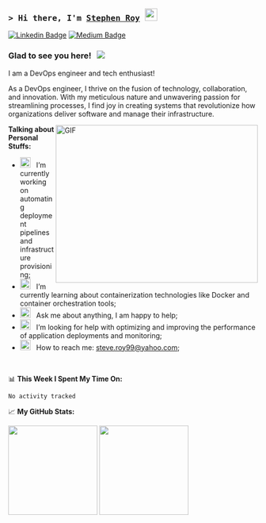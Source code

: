 ### <samp>&gt; Hi there, I'm <a href="#" target="_blank">Stephen Roy</a> <img src="https://media.giphy.com/media/hvRJCLFzcasrR4ia7z/giphy.gif" width="25"> </samp>

[![Linkedin Badge](https://img.shields.io/badge/-LinkedIn-0e76a8?style=flat-square&logo=Linkedin&logoColor=white)](https://linkedin.com)
[![Medium Badge](https://img.shields.io/badge/medium-%2312100E.svg?&style=for-square&logo=medium&logoColor=white)](https://medium.com/)

### Glad to see you here! &nbsp; ![](https://visitor-badge.glitch.me/badge?page_id=sry1.sry1)

I am a DevOps engineer and tech enthusiast!

As a DevOps engineer, I thrive on the fusion of technology, collaboration, and innovation. With my meticulous nature and unwavering passion for streamlining processes, I find joy in creating systems that revolutionize how organizations deliver software and manage their infrastructure.


<img align="right" alt="GIF" src="https://github.com/Gapur/Gapur/blob/main/assets/coding.gif?raw=true" width="408" height="318" />
  

**Talking about Personal Stuffs:**

- <img src="https://github.com/Gapur/Gapur/blob/main/assets/developer.gif?raw=true" width="21" />&nbsp;&nbsp; I’m currently working on automating deployment pipelines and infrastructure provisioning;
- <img src="https://github.com/Gapur/Gapur/blob/main/assets/lightning.gif?raw=true" width="21" />&nbsp;&nbsp; I’m currently learning about containerization technologies like Docker and container orchestration tools;
- <img src="https://github.com/Gapur/Gapur/blob/main/assets/message.gif?raw=true" width="21" />&nbsp;&nbsp; Ask me about anything, I am happy to help;
- <img src="https://github.com/Gapur/Gapur/blob/main/assets/laptop.gif?raw=true" width="21" />&nbsp;&nbsp; I’m looking for help with optimizing and improving the performance of application deployments and monitoring;
- <img src="https://github.com/Gapur/Gapur/blob/main/assets/letterbox.gif?raw=true" width="21" />&nbsp;&nbsp; How to reach me: steve.roy99@yahoo.com;

</br>

📊 **This Week I Spent My Time On:**
<!--START_SECTION:waka-->

```text
No activity tracked
```

<!--END_SECTION:waka-->


📈 **My GitHub Stats:**

<p>
  <img height="180em" src="https://github-readme-stats.vercel.app/api?username=sry1&show_icons=true&hide_border=true&&count_private=true&include_all_commits=true" />
  <img height="180em" src="https://github-readme-stats.vercel.app/api/top-langs/?username=sry1&exclude_repo=KNN-Image-Classification&show_icons=true&hide_border=true&layout=compact&langs_count=8" />
</p>


